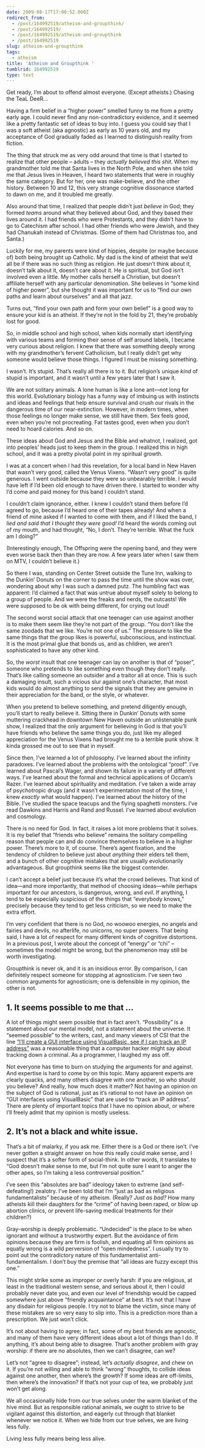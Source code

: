 ```yaml
---
date: 2009-08-17T17:00:52.000Z
redirect_from:
  - /post/164992519/atheism-and-groupthink/
  - /post/164992519/
  - /post/164992519/atheism-and-groupthink
  - /post/164992519
slug: atheism-and-groupthink
tags:
  - atheism
title: 'Atheism and Groupthink '
tumblrid: 164992519
type: text
---
```

<p>Get ready, I&rsquo;m about to offend almost everyone. (Except atheists.) Chasing the TeaL DeeR&hellip;</p>

<p>Having a firm belief in a &ldquo;higher power&rdquo; smelled funny to me from a pretty early age. I could never find any non-contradictory evidence, and it seemed like a pretty fantastic set of ideas to buy into. I guess you could say that I was a soft atheist (aka agnostic) as early as 10 years old, and my acceptance of God gradually faded as I learned to distinguish reality from fiction.</p>

<p>The thing that struck me as very odd around that time is that I started to realize that other people – adults – they <em>actually believed this shit</em>. When my grandmother told me that Santa lives in the North Pole, and when she told me that Jesus lives in Heaven, I heard two statements that were in roughly the same category. But for her, one was make-believe, and the other history. Between 10 and 12, this very strange cognitive dissonance started to dawn on me, and it troubled me greatly.</p>

<p>Also around that time, I realized that people didn&rsquo;t just <em>believe</em> in God; they formed <em>teams</em> around what they believed about God, and they based their lives around it. I had friends who were Protestants, and they didn&rsquo;t have to go to Catechism after school. I had other friends who were Jewish, and they had Chanukah instead of Christmas. (Some of them had Christmas too, and Santa.)</p>

<p>Luckily for me, my parents were kind of hippies, despite (or maybe because of) both being brought up Catholic. My dad is the kind of atheist that we&rsquo;d all be if there was no such thing as religion. He just doesn&rsquo;t think about it, doesn&rsquo;t talk about it, doesn&rsquo;t care about it. He is spiritual, but God isn&rsquo;t involved even a little. My mother calls herself a Christian, but doesn&rsquo;t affiliate herself with any particular denomination. She believes in &ldquo;some kind of higher power&rdquo;, but she thought it was important for us to &ldquo;find our own paths and learn about ourselves&rdquo; and all that jazz.</p>

<p>Turns out, &ldquo;find your own path and form your own belief&rdquo; is a good way to ensure your kid is an atheist. If they&rsquo;re not in the fold by 21, they&rsquo;re probably lost for good.</p>

<p>So, in middle school and high school, when kids normally start identifying with various teams and forming their sense of self around labels, I became very curious about religion. I knew that there was something deeply wrong with my grandmother&rsquo;s fervent Catholicism, but I really didn&rsquo;t get why someone would believe those things. I figured I must be missing something.</p>

<p>I wasn&rsquo;t. It&rsquo;s stupid. That&rsquo;s really all there is to it. But religion&rsquo;s unique <em>kind</em> of stupid is important, and it wasn&rsquo;t until a few years later that I saw it.</p>

<p>We are not solitary animals. A lone human is like a lone ant—not long for this world. Evolutionary biology has a funny way of imbuing us with instincts and ideas and feelings that help ensure survival and crush our rivals in the dangerous time of our near-extinction. However, in modern times, when those feelings no longer make sense, we still have them. Sex feels good, even when you&rsquo;re not procreating. Fat tastes good, even when you don&rsquo;t need to hoard calories. And so on.</p>

<p>These ideas about God and Jesus and the Bible and whatnot, I realized, got into peoples&rsquo; heads just to keep them in the group. I realized this in high school, and it was a pretty pivotal point in my spiritual growth.</p>

<p>I was at a concert when I had this revelation, for a local band in New Haven that wasn&rsquo;t very good, called the Venus Vixens. &ldquo;Wasn&rsquo;t very good&rdquo; is quite generous. I went outside because they were so unbearably terrible. I would have left if I&rsquo;d been old enough to have driven there. I started to wonder why I&rsquo;d come and paid money for this band I couldn&rsquo;t stand.</p>

<p>I couldn&rsquo;t claim ignorance, either. I knew I couldn&rsquo;t stand them before I&rsquo;d agreed to go, because I&rsquo;d heard one of their tapes already! And when a friend of mine asked if I wanted to come with them, and if I liked the band, I <em>lied and said that I thought they were good!</em> I&rsquo;d heard the words coming out of my mouth, and had thought, &ldquo;No, I don&rsquo;t. They&rsquo;re terrible. What the fuck am I doing?&rdquo;</p>

<p>(Interestingly enough, The Offspring were the opening band, and they were even worse back then than they are now. A few years later when I saw them on MTV, I couldn&rsquo;t believe it.)</p>

<p>So there I was, standing on Center Street outside the Tune Inn, walking to the Dunkin&rsquo; Donuts on the corner to pass the time until the show was over, wondering about why I was such a damned putz. The humbling fact was apparent: I&rsquo;d claimed a fact that was untrue about myself solely to belong to a group of people. And we were the freaks and nerds, the outcasts! We were supposed to be ok with being different, for crying out loud!</p>

<p>The second worst social attack that one teenager can use against another is to make them seem like they&rsquo;re not part of the group. &ldquo;You don&rsquo;t like the same zoodads that we like. You&rsquo;re not one of us.&rdquo; The pressure to like the same things that the group likes is powerful, subconscious, and instinctual. It is the most primal glue that bonds us, and as children, we aren&rsquo;t sophisticated to have any other kind.</p>

<p>So, the <em>worst</em> insult that one teenager can lay on another is that of &ldquo;poser&rdquo;, someone who pretends to like something even though they don&rsquo;t really. That&rsquo;s like calling someone an outsider and a traitor all at once. This is such a damaging insult, such a vicious slur against one&rsquo;s character, that most kids would do almost anything to send the signals that they are genuine in their appreciation for the band, or the style, or whatever.</p>

<p>When you pretend to believe something, and pretend diligently enough, you&rsquo;ll start to really believe it. Sitting there in Dunkin&rsquo; Donuts with some muttering crackhead in downtown New Haven outside an unlistenable punk show, I realized that the only argument for believing in God is that you&rsquo;ll have friends who believe the same things you do, just like my alleged appreciation for the Venus Vixens had brought me to a terrible punk show. It kinda grossed me out to see that in myself.</p>

<p>Since then, I&rsquo;ve learned a lot of philosophy. I&rsquo;ve learned about the infinity paradoxes. I&rsquo;ve learned about the problems with the ontological &ldquo;proof&rdquo;. I&rsquo;ve learned about Pascal&rsquo;s Wager, and shown its failure in a variety of different ways. I&rsquo;ve learned about the formal and technical applications of Occam&rsquo;s Razer. I&rsquo;ve learned about spirituality and meditation. I&rsquo;ve taken a wide array of psychotropic drugs (and it wasn&rsquo;t experimentation most of the time, I knew <em>exactly</em> what would happen). I&rsquo;ve learned about the history of the Bible. I&rsquo;ve studied the space teacups and the flying spaghetti monsters. I&rsquo;ve read Dawkins and Harris and Rand and Russel. I&rsquo;ve learned about evolution and cosmology.</p>

<p>There is no need for God. In fact, it raises a lot more problems that it solves. It is my belief that &ldquo;friends who believe&rdquo; remains the solitary compelling reason that people can and do convince themselves to believe in a higher power. There&rsquo;s more to it, of course. There&rsquo;s agent fixation, and the tendency of children to believe just about <em>anything</em> their elders tell them, and a bunch of other cognitive mistakes that are usually evolutionarily advantageous. But groupthink seems like the biggest contender.</p>

<p>I can&rsquo;t accept a belief just because it&rsquo;s what the crowd believes. That kind of idea—and more importantly, that method of choosing ideas—while perhaps important for our ancestors, is dangerous, wrong, and <em>evil</em>. If anything, I tend to be especially suspicious of the things that &ldquo;everybody knows,&rdquo; precisely because they tend to get less criticism, so we need to make the extra effort.</p>

<p>I&rsquo;m very confident that there is no God, no woowoo energies, no angels and fairies and devils, no afterlife, no unicorns, no super powers. That being said, I have a lot of respect for many different kinds of cognitive distortions. In a previous post, I wrote about the concept of &ldquo;energy&rdquo; or &ldquo;chi&rdquo; – sometimes the model might be wrong, but the phenomenon may still be worth investigating.</p>

<p>Groupthink is never ok, and it is an insidious error. By comparison, I can definitely respect someone for stopping at agnosticism. I&rsquo;ve seen two common arguments for agnosticism; one is defensible in my opinion, the other is not.</p>

<h2>1. It seems possible to me that &hellip;</h2>

<p>A lot of things might seem possible that in fact aren&rsquo;t. &ldquo;Possibility&rdquo; is a statement about our mental model, not a statement about the universe. It &ldquo;seemed possible&rdquo; to the writers, cast, and many viewers of CSI that the line <a href="http://www.google.com/search?q=create+a+gui+interface+using+visual+basic%2C+see+if+i+can+track+an+IP+address">&ldquo;I&rsquo;ll create a GUI interface using VisualBasic, see if I can track an IP address&rdquo;</a> was a reasonable thing that a computer hacker might say about tracking down a criminal. As a programmer, I laughed my ass off.</p>

<p>Not everyone has time to burn on studying the arguments for and against. And expertise is hard to come by on this topic. Many apparent experts are clearly quacks, and many others disagree with one another, so who should you believe? And really, how much does it matter? Not having an opinion on the subject of God is rational, just as it&rsquo;s rational to not have an opinion on &ldquo;GUI interfaces using VisualBasic&rdquo; that are used to &ldquo;track an IP address&rdquo;. There are plenty of important topics that I have no opinion about, or where I&rsquo;ll freely admit that my opinion is mostly useless.</p>

<h2>2. It&rsquo;s not a black and white issue.</h2>

<p>That&rsquo;s a bit of malarky, if you ask me. Either there is a God or there isn&rsquo;t. I&rsquo;ve never gotten a straight answer on how this really could make sense, and I suspect that it&rsquo;s a softer form of social-think. In other words, it translates to &ldquo;God doesn&rsquo;t make sense to me, but I&rsquo;m not quite sure I want to anger the other apes, so I&rsquo;m taking a less controversial position.&rdquo;</p>

<p>I&rsquo;ve seen this &ldquo;absolutes are bad&rdquo; ideology taken to extreme (and self-defeating!) zealotry. I&rsquo;ve been told that I&rsquo;m &ldquo;just as bad as religious fundamentalists&rdquo; because of my atheism. (Really? <em>Just as bad?</em> How many atheists kill their daughters for the &ldquo;crime&rdquo; of having been raped, or blow up abortion clinics, or prevent life-saving medical treatments for their children?)</p>

<p>Gray-worship is deeply problematic. &ldquo;Undecided&rdquo; is the place to be when ignorant and without a trustworthy expert. But the avoidance of firm opinions because they are firm is foolish, and equating all firm opinions as equally wrong is a wild perversion of &ldquo;open mindedness&rdquo;. I usually try to point out the contradictory nature of this fundamentalist anti-fundamentalism. I don&rsquo;t buy the premise that &ldquo;all ideas are fuzzy except this one.&rdquo;</p>

<p>This might strike some as improper or overly harsh: if you are religious, at least in the traditional western sense, and serious about it, then I could probably never date you, and even our level of friendship would be capped somewhere just above &ldquo;friendly acquaintance&rdquo; at best. It&rsquo;s not that I have any disdain for religious people. I try not to blame the victim, since many of these mistakes are so very easy to slip into. This is a prediction more than a prescription. We just won&rsquo;t click.</p>

<p>It&rsquo;s not about having to agree; in fact, some of my best friends are agnostic, and many of them have very different ideas about a lot of things than I do. If anything, it&rsquo;s about being able to disagree. That&rsquo;s another problem with gray worship: if there are no absolutes, then we can&rsquo;t disagree, can we?</p>

<p>Let&rsquo;s not &ldquo;agree to disagree&rdquo;; instead, let&rsquo;s <em>actually disagree</em>, and chew on it. If you&rsquo;re not willing and able to think &ldquo;wrong&rdquo; thoughts, to collide ideas against one another, then where&rsquo;s the growth? If some ideas are off-limits, then where&rsquo;s the innovation? If that&rsquo;s not your cup of tea, we probably just won&rsquo;t get along.</p>

<p>We all occasionally hide from our true selves under the warm blanket of the hive mind. But as responsible rational animals, we ought to strive to be vigilant against this distortion, and eagerly cut through that blanket whenever we notice it. When we hide from our true selves, we are living less fully.</p>

<p>Living less fully means being less alive.</p>
